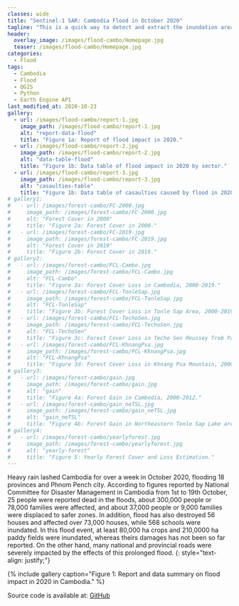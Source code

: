 ```yaml
---
classes: wide
title: "Sentinel-1 SAR: Cambodia Flood in October 2020"
tagline: "This is a quick way to detect and extract the inundation area based on the Sentinel-1 SAR GRD images by using Earth Engine."
header:
  overlay_image: /images/flood-cambo/Homepage.jpg
  teaser: /images/flood-cambo/Homepage.jpg
categories:
  - Flood
tags:
  - Cambodia
  - Flood
  - QGIS
  - Python
  - Earth Engine API
last_modified_at: 2020-10-23
gallery:
  - url: /images/flood-cambo/report-1.jpg
    image_path: /images/flood-cambo/report-1.jpg
    alt: "report-data-flood"
    title: "Figure 1a: Report of flood impact in 2020."
  - url: /images/flood-cambo/report-2.jpg
    image_path: /images/flood-cambo/report-2.jpg
    alt: "data-table-flood"
    title: "Figure 1b: Data table of flood impact in 2020 by sector."
  - url: /images/flood-cambo/report-3.jpg
    image_path: /images/flood-cambo/report-3.jpg
    alt: "casaulties-table"
    title: "Figure 1b: Data table of casaulties caused by flood in 2020."
# gallery1:
#   - url: /images/forest-cambo/FC-2000.jpg
#     image_path: /images/forest-cambo/FC-2000.jpg
#     alt: "Forest Cover in 2000"
#     title: "Figure 2a: Forest Cover in 2000."
#   - url: /images/forest-cambo/FC-2019.jpg
#     image_path: /images/forest-cambo/FC-2019.jpg
#     alt: "Forest Cover in 2019"
#     title: "Figure 2b: Forest Cover in 2019."
# gallery2:
#   - url: /images/forest-cambo/FCL-Cambo.jpg
#     image_path: /images/forest-cambo/FCL-Cambo.jpg
#     alt: "FCL-Cambo"
#     title: "Figure 3a: Forest Cover Loss in Cambodia, 2000-2019."
#   - url: /images/forest-cambo/FCL-TonleSap.jpg
#     image_path: /images/forest-cambo/FCL-TonleSap.jpg
#     alt: "FCL-TonleSap"
#     title: "Figure 3b: Forest Cover Loss in Tonle Sap Area, 2000-2019."
#   - url: /images/forest-cambo/FCL-TechoSen.jpg
#     image_path: /images/forest-cambo/FCL-TechoSen.jpg
#     alt: "FCL-TechoSen"
#     title: "Figure 3c: Forest Cover Loss in Techo Sen Reussey Treb Park, 2000-2019."
#   - url: /images/forest-cambo/FCL-KhnangPsa.jpg
#     image_path: /images/forest-cambo/FCL-KhnangPsa.jpg
#     alt: "FCL-KhnangPsa"
#     title: "Figure 3d: Forest Cover Loss in Khnang Psa Mountain, 2000-2019."
# gallery3:
#   - url: /images/forest-cambo/gain.jpg
#     image_path: /images/forest-cambo/gain.jpg
#     alt: "gain"
#     title: "Figure 4a: Forest Gain in Cambodia, 2000-2012."
#   - url: /images/forest-cambo/gain_neTSL.jpg
#     image_path: /images/forest-cambo/gain_neTSL.jpg
#     alt: "gain_neTSL"
#     title: "Figure 4b: Forest Gain in Northeastern Tonle Sap Lake area, 2000-2012."
# gallery4:
#   - url: /images/forest-cambo/yearlyforest.jpg
#     image_path: /images/forest-cambo/yearlyforest.jpg
#     alt: "yearly-forest"
#     title: "Figure 5: Yearly Forest Cover and Loss Estimation."
---
```


Heavy rain lashed Cambodia for over a week in October 2020, flooding 18 provinces and Phnom Pench city. According to figures reported by National Committee for Disaster Management in Cambodia from 1st to 19th October, 25 people were reported dead in the floods, about 300,000 people or 78,000 families were affected, and about 37,000 people or 9,000 families were displaced to safer zones. In addition, flood has also destroyed 56 houses and affected over 73,000 houses, while 568 schools were inundated. In this flood event, at least 80,000 ha crops and 210,0000 ha paddy fields were inundated, whereas theirs damages has not been so far reported. On the other hand, many national and provincial roads were severely impacted by the effects of this prolonged flood.
{: style="text-align: justify;"}

{% include gallery caption="Figure 1: Report and data summary on flood impact in 2020 in Cambodia." %}




Source code is available at: [GitHub](https://github.com/menvuthy/Code_Collection.git)
